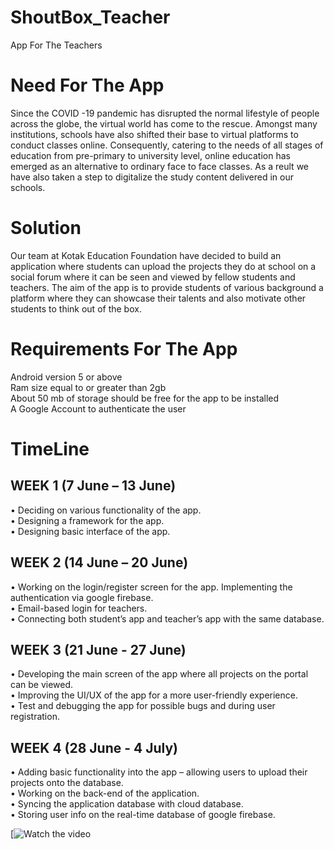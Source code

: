 # ShoutBox_Teacher
App For The Teachers<br/>

# Need For The App<br/>
Since the COVID -19 pandemic has disrupted the normal lifestyle of people across the globe, the virtual world has come to the rescue. Amongst many institutions, schools have also shifted their base to virtual platforms to conduct classes online. Consequently, catering to the needs of all stages of education from pre-primary to university level, online education has emerged as an alternative to ordinary face to face classes. As a reult we have also taken a step to digitalize the study content delivered in our schools.<br/>

# Solution <br/>
Our team at Kotak Education Foundation have decided to build an application where students can upload the projects they do at school on a social forum where it can be seen and viewed by fellow students and teachers. The aim of the app is to provide students of various background a platform where they can showcase their talents and also motivate other students to think out of the box. <br/>

# Requirements For The App
Android version 5 or above <br/>
Ram size equal to or greater than 2gb <br/>
About 50 mb of storage should be free for the app to be installed <br/>
A Google Account to authenticate the user <br/>

# TimeLine<br/>
## WEEK 1 (7 June – 13 June)
•	Deciding on various functionality of the app.<br/>
•	Designing a framework for the app.<br/>
•	Designing basic interface of the app.<br/>
## WEEK 2 (14 June – 20 June)
•	Working on the login/register screen for the app. Implementing the authentication via google firebase.<br/>
•	Email-based login for teachers.<br/>
•	Connecting both student’s app and teacher’s app with the same database.<br/>
## WEEK 3 (21 June - 27 June)
• Developing the main screen of the app where all projects on the portal can be viewed.<br/>
•	Improving the UI/UX of the app for a more user-friendly experience.<br/>
•	Test and debugging the app for possible bugs and during user registration.<br/>
## WEEK 4 (28 June - 4 July)<br/>
•	Adding basic functionality into the app – allowing users to upload their projects onto the database.<br/>
•	Working on the back-end of the application.<br/>
•	Syncing the application database with cloud database.<br/>
•	Storing user info on the real-time database of google firebase.<br/>

[![Watch the video](https://drive.google.com/file/d/1--OhTtDxGKjD3U7bmn4hfyXp3Uqq2wIJ/view?usp=sharing)
